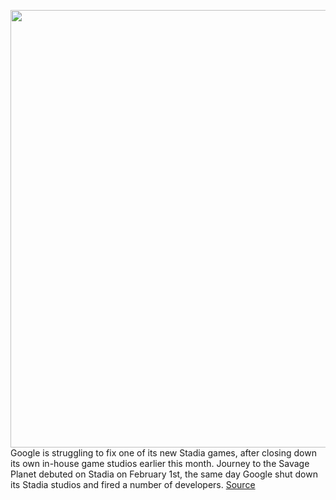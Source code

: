 <img src='https://cdn.vox-cdn.com/thumbor/9xl_-WlOJFW5wcc31IOd0yeO3LM=/0x0:1475x983/1200x800/filters:focal(620x374:856x610)/cdn.vox-cdn.com/uploads/chorus_image/image/68860609/stadia.0.jpg' width='700px' /><br/>
Google is struggling to fix one of its new Stadia games, after closing down its own in-house game studios earlier this month. Journey to the Savage Planet debuted on Stadia on February 1st, the same day Google shut down its Stadia studios and fired a number of developers.
<a href='https://www.theverge.com/2021/2/23/22296856/google-stadia-journey-to-the-savage-planet-bug-issues-studio-closure'> Source <a/>